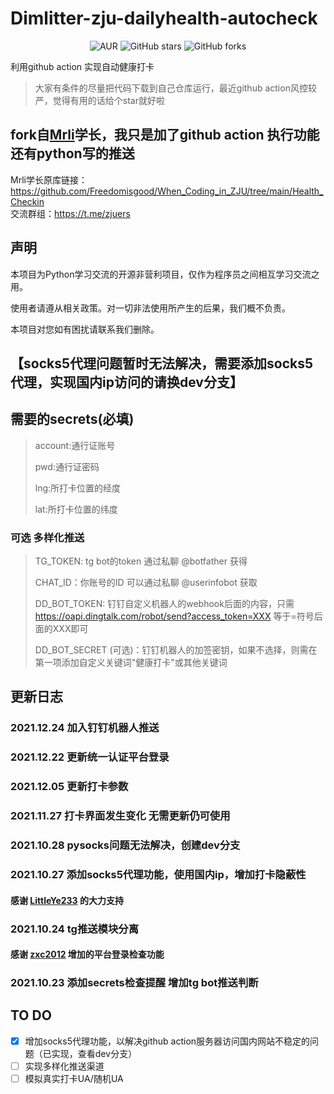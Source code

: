 # Dimlitter-zju-dailyhealth-autocheck
<div style="text-align: center">

 ![AUR](https://img.shields.io/badge/license-MIT%20License%202.0-green.svg)
![GitHub stars](https://img.shields.io/github/stars/Dimlitter/zju-dailyhealth-autocheck.svg?style=social&label=Stars)
![GitHub forks](https://img.shields.io/github/forks/Dimlitter/zju-dailyhealth-autocheck.svg?style=social&label=Fork)

</div>

利用github action 实现自动健康打卡

> 大家有条件的尽量把代码下载到自己仓库运行，最近github action风控较严，觉得有用的话给个star就好啦

## fork自[Mrli](https://github.com/Freedomisgood)学长，我只是加了github action 执行功能 还有python写的推送
Mrli学长原库链接：https://github.com/Freedomisgood/When_Coding_in_ZJU/tree/main/Health_Checkin
<br>交流群组：https://t.me/zjuers </br>
## 声明

本项目为Python学习交流的开源非营利项目，仅作为程序员之间相互学习交流之用。

使用者请遵从相关政策。对一切非法使用所产生的后果，我们概不负责。

本项目对您如有困扰请联系我们删除。

## 【socks5代理问题暂时无法解决，需要添加socks5代理，实现国内ip访问的请换dev分支】

## 需要的secrets(必填)
 
 > account:通行证账号
 > 
 > pwd:通行证密码
 > 
 > lng:所打卡位置的经度
 > 
 > lat:所打卡位置的纬度

### 可选 多样化推送
 
 >TG_TOKEN: tg bot的token 通过私聊 @botfather 获得
 >
 >CHAT_ID：你账号的ID 可以通过私聊 @userinfobot 获取
 >
 >DD_BOT_TOKEN: 钉钉自定义机器人的webhook后面的内容，只需 https://oapi.dingtalk.com/robot/send?access_token=XXX 等于=符号后面的XXX即可
 >
 >DD_BOT_SECRET (可选)：钉钉机器人的加签密钥，如果不选择，则需在第一项添加自定义关键词"健康打卡"或其他关键词
## 更新日志 
### 2021.12.24 加入钉钉机器人推送
### 2021.12.22 更新统一认证平台登录
### 2021.12.05 更新打卡参数
### 2021.11.27 打卡界面发生变化 无需更新仍可使用
### 2021.10.28 pysocks问题无法解决，创建dev分支
### 2021.10.27 添加socks5代理功能，使用国内ip，增加打卡隐蔽性
#### 感谢 [LittleYe233](https://github.com/LittleYe233) 的大力支持
### 2021.10.24 tg推送模块分离 
#### 感谢 [zxc2012](https://github.com/zxc2012) 增加的平台登录检查功能
### 2021.10.23 添加secrets检查提醒 增加tg bot推送判断 

## TO DO
 - [x] 增加socks5代理功能，以解决github action服务器访问国内网站不稳定的问题（已实现，查看dev分支）
 - [ ] 实现多样化推送渠道
 - [ ] 模拟真实打卡UA/随机UA
